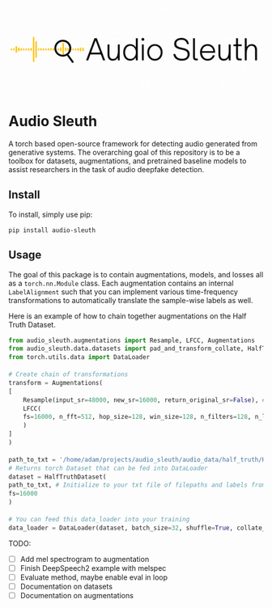 <p align="center">
  <img src="assets/header.gif" alt="animated" />
</p>


# Audio Sleuth 

A torch based open-source framework for detecting audio generated from generative systems. The overarching goal of this repository is to be a toolbox for datasets, augmentations, and pretrained baseline models to assist researchers in the task of audio deepfake detection.

## Install

To install, simply use pip:

```
pip install audio-sleuth
```

## Usage

The goal of this package is to contain augmentations, models, and losses all as a `torch.nn.Module` class. Each augmentation contains an internal `LabelAlignment` such that you can implement various time-frequency transformations to automatically translate the sample-wise labels as well. 

Here is an example of how to chain together augmentations on the Half Truth Dataset.

```python
from audio_sleuth.augmentations import Resample, LFCC, Augmentations
from audio_sleuth.data.datasets import pad_and_transform_collate, HalfTruthDataset 
from torch.utils.data import DataLoader

# Create chain of transformations
transform = Augmentations(
[
    Resample(input_sr=48000, new_sr=16000, return_original_sr=False), # Downsample block
    LFCC(
    fs=16000, n_fft=512, hop_size=128, win_size=128, n_filters=128, n_lfcc=40 # LFCC augmentation
    )
]
)

path_to_txt = '/home/adam/projects/audio_sleuth/audio_data/half_truth/HAD/HAD_train/HAD_train_label.txt'
# Returns torch Dataset that can be fed into DataLoader
dataset = HalfTruthDataset(
path_to_txt, # Initialize to your txt file of filepaths and labels from dataset
fs=16000
)

# You can feed this data_loader into your training
data_loader = DataLoader(dataset, batch_size=32, shuffle=True, collate_fn=lambda x: pad_and_transform_collate(x, transform))
```


TODO:
- [ ] Add mel spectrogram to augmentation
- [ ] Finish DeepSpeech2 example with melspec
- [ ] Evaluate method, maybe enable eval in loop
- [ ] Documentation on datasets
- [ ] Documentation on augmentations